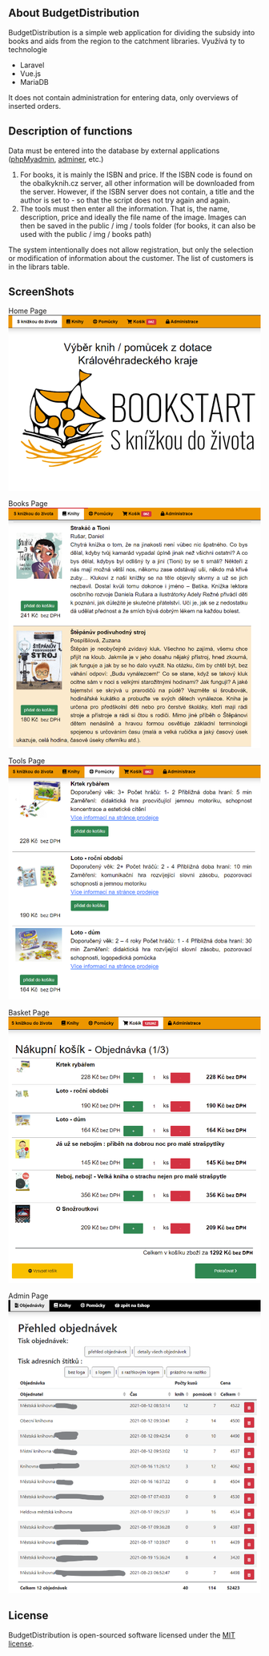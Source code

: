 ## About BudgetDistribution

BudgetDistribution is a simple web application for dividing the subsidy into books and aids from the region to the catchment libraries. Využívá ty to technologie

- Laravel
- Vue.js
- MariaDB

It does not contain administration for entering data, only overviews of inserted orders.

## Description of functions

Data must be entered into the database by external applications (<a href="https://www.phpmyadmin.net/">phpMyadmin</a>, <a href="https://www.adminer.org/">adminer</a>, etc.)
1) For books, it is mainly the ISBN and price. If the ISBN code is found on the obalkyknih.cz server, all other information will be downloaded from the server. However, if the ISBN server does not contain, a title and the author is set to - so that the script does not try again and again.
2) The tools must then enter all the information. That is, the name, description, price and ideally the file name of the image. Images can then be saved in the public / img / tools folder (for books, it can also be used with the public / img / books path)

The system intentionally does not allow registration, but only the selection or modification of information about the customer. The list of customers is in the librars table.

## ScreenShots
<div>
<p><div>Home Page</div><img src="https://raw.githubusercontent.com/PetrJandl/BudgetDistribution/main/web_screenshots/bshop-Home.png"></p>
<p><div>Books Page</div><img src="https://raw.githubusercontent.com/PetrJandl/BudgetDistribution/main/web_screenshots/bshop-Books.png"></p>
<p><div>Tools Page</div><img src="https://raw.githubusercontent.com/PetrJandl/BudgetDistribution/main/web_screenshots/bshop-Tools.png"></p>
<p><div>Basket Page</div><img src="https://raw.githubusercontent.com/PetrJandl/BudgetDistribution/main/web_screenshots/bshop-Basket.png"></p>
<p><div>Admin Page</div><img src="https://raw.githubusercontent.com/PetrJandl/BudgetDistribution/main/web_screenshots/bshop-admin.png"</p>
</div>

## License

BudgetDistribution is open-sourced software licensed under the [MIT license](https://opensource.org/licenses/MIT).
